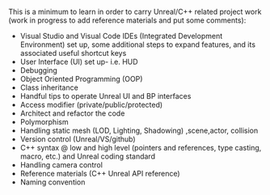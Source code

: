 
This is a minimum to learn in order to carry Unreal/C++ related project work (work in progress to add reference materials and put some comments):

- Visual Studio and Visual Code IDEs (Integrated Development Environment) set up, some additional steps to expand features, and its associated useful shortcut keys
- User Interface (UI) set up- i.e. HUD
- Debugging
- Object Oriented Programming (OOP)
- Class inheritance 
- Handful tips to operate Unreal UI and BP interfaces 
- Access modifier (private/public/protected)
- Architect and refactor the code 
- Polymorphism 
- Handling static mesh (LOD, Lighting, Shadowing) ,scene,actor, collision
- Version control (Unreal/VS/github)
- C++ syntax @ low and high level (pointers and references, type casting, macro,  etc.) and Unreal coding standard
- Handling camera control 
- Reference materials (C++ Unreal API reference) 
- Naming convention 
